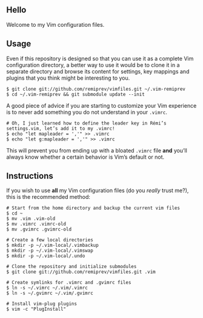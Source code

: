 ## Hello

Welcome to my Vim configuration files.

## Usage

Even if this repository is designed so that you can use it as a complete Vim configuration directory, a better way to use it would be to clone it in a separate directory and browse its content for settings, key mappings and plugins that you think might be interesting to you.

```shell
$ git clone git://github.com/remiprev/vimfiles.git ~/.vim-remiprev
$ cd ~/.vim-remiprev && git submodule update --init
```

A good piece of advice if you are starting to customize your Vim experience is to never add something you do not understand in your `.vimrc`.

```shell
# Oh, I just learned how to define the leader key in Rémi’s settings.vim, let’s add it to my .vimrc!
$ echo "let mapleader = ','" >> .vimrc
$ echo "let g:mapleader = ','" >> .vimrc
```

This will prevent you from ending up with a bloated `.vimrc` file **and** you’ll always know whether a certain behavior is Vim’s default or not.

## Instructions

If you wish to use **all** my Vim configuration files (do you *really* trust me?), this is the recommended method:

```shell
# Start from the home directory and backup the current vim files
$ cd ~
$ mv .vim .vim-old
$ mv .vimrc .vimrc-old
$ mv .gvimrc .gvimrc-old

# Create a few local directories
$ mkdir -p ~/.vim-local/.vimbackup
$ mkdir -p ~/.vim-local/.vimswap
$ mkdir -p ~/.vim-local/.undo

# Clone the repository and initialize submodules
$ git clone git://github.com/remiprev/vimfiles.git .vim

# Create symlinks for .vimrc and .gvimrc files
$ ln -s ~/.vimrc ~/.vim/.vimrc
$ ln -s ~/.gvimrc ~/.vim/.gvimrc

# Install vim-plug plugins
$ vim -c "PlugInstall"
```
